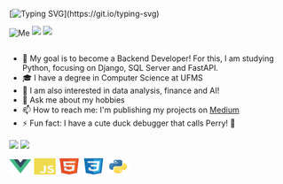 [![Typing SVG](https://readme-typing-svg.herokuapp.com/?color=87CEFA&size=35&center=true&vCenter=true&width=1000&lines=Hello+World!👋🌎;Welcome+to+my+GitHub+Profile!)](https://git.io/typing-svg)
<div>
  <img align="center" alt="Me" height="300" width="300" src="https://github.com/ElaniZanlucas/ElaniZanlucas/assets/57686748/6457fcc1-eef1-4ed2-9042-47507c361ba8">
  <a href="https://www.linkedin.com/in/elani-zanlucas" target="_blank"><img src="https://img.shields.io/badge/-LinkedIn-%230077B5?style=for-the-badge&logo=linkedin&logoColor=white" target="_blank"></a> 
  <a href="https://medium.com/@emzan.06" target="_blank"><img src="https://img.shields.io/badge/-Medium-%23292929?style=for-the-badge&logo=medium&logoColor=white" target="_blank"></a> 
</div>

##
- 🔭 My goal is to become a Backend Developer! For this, I am studying Python, focusing on Django, SQL Server and FastAPI.
- 🎓 I have a degree in Computer Science at UFMS
- 🌱 I am also interested in data analysis, finance and AI!
- 💬 Ask me about my hobbies
- 📫 How to reach me: I'm publishing my projects on [Medium](https://medium.com/@emzan.06)
- ⚡ Fun fact: I have a cute duck debugger that calls Perry! 🦆

<div>
  <img height=200 align="center" src="https://github-readme-stats.vercel.app/api?username=ElaniZanlucas&show_icons=true&theme=transparent" />
  <img height=200 align="center" src="https://github-readme-stats.vercel.app/api/top-langs/?username=ElaniZanlucas&layout=donut&theme=transparent&card_width=320" />
</div>

<div style="display: inline_block"><br>
  <img align="center" alt="Vue" height="30" width="40" src="https://raw.githubusercontent.com/devicons/devicon/master/icons/vuejs/vuejs-original.svg">
  <img align="center" alt="Js" height="30" width="40" src="https://raw.githubusercontent.com/devicons/devicon/master/icons/javascript/javascript-plain.svg">
  <img align="center" alt="HTML" height="30" width="40" src="https://raw.githubusercontent.com/devicons/devicon/master/icons/html5/html5-original.svg">
  <img align="center" alt="CSS" height="30" width="40" src="https://raw.githubusercontent.com/devicons/devicon/master/icons/css3/css3-original.svg">
  <img align="center" alt="Python" height="30" width="40" src="https://raw.githubusercontent.com/devicons/devicon/master/icons/python/python-original.svg">
</div>

<!--
![Snake animation](https://github.com/ElaniZanlucas/ElaniZanlucas/blob/output/github-contribution-grid-snake.svg)
--> 



